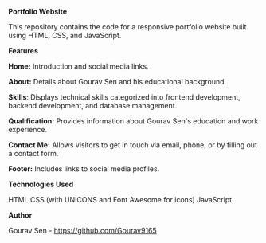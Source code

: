 **Portfolio Website**

This repository contains the code for a responsive portfolio website built using HTML, CSS, and JavaScript.


**Features**

**Home:** Introduction and social media links.

**About:** Details about Gourav Sen and his educational background.

**Skills**: Displays technical skills categorized into frontend development, backend development, and database management.

**Qualification:** Provides information about Gourav Sen's education and work experience.

**Contact Me:** Allows visitors to get in touch via email, phone, or by filling out a contact form.

**Footer:** Includes links to social media profiles.


**Technologies Used**

HTML
CSS (with UNICONS and Font Awesome for icons)
JavaScript


**Author**

Gourav Sen - https://github.com/Gourav9165
